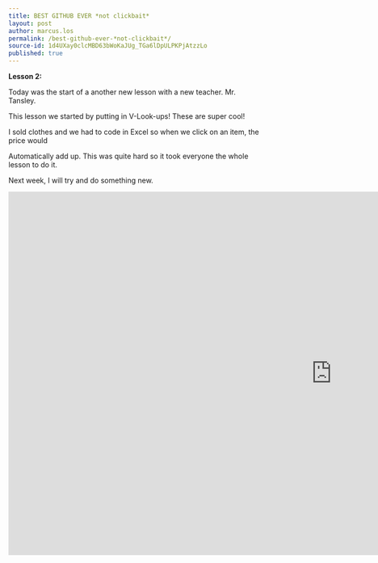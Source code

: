 ```yaml
---
title: BEST GITHUB EVER *not clickbait*
layout: post
author: marcus.los
permalink: /best-github-ever-*not-clickbait*/
source-id: 1d4UXay0clcMBD63bWoKaJUg_TGa6lDpULPKPjAtzzLo
published: true
---
```

**Lesson 2:**

Today was the start of a another new lesson with a new teacher. Mr. Tansley.

This lesson we started by putting in V-Look-ups! These are super cool!

I sold clothes and we had to code in Excel so when we click on an item, the price would

Automatically add up. This was quite hard so it took everyone the whole lesson to do it.

Next week, I will try and do something new.

<iframe width="1280" height="720" src="https://www.youtube.com/embed/-SnBlC_1tSk" frameborder="0" gesture="media" allow="encrypted-media" allowfullscreen></iframe>
